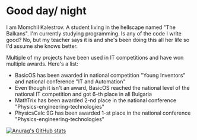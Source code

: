 # Good day/ night

I am Momchil Kalestrov. A student living in the hellscape named "The Balkans".
I'm currently studying programming. Is any of the code I write good? No, but
my teacher says it is and she's been doing this all her life so I'd assume
she knows better.

Multiple of my projects have been used in IT competitions and have won multiple awards. Here's a list:
- BasicOS has been awarded in national competition "Young Inventors" and national conference "IT and Automation"
- Even though it isn't an award, BasicOS reached the national level of the national IT competition and got 6-th place in all Bulgaria
- MathTrix has been awarded 2-nd place in the national conference "Physics-engineering-technologies"
- PhysicsCalc 9G has been awarded 1-st place in the national conference "Physics-engineering-technologies"

[![Anurag's GitHub stats](https://github-readme-stats.vercel.app/api?username=MomchilKalestrov&show_icons=true&theme=dark)](https://github.com/anuraghazra/github-readme-stats)
